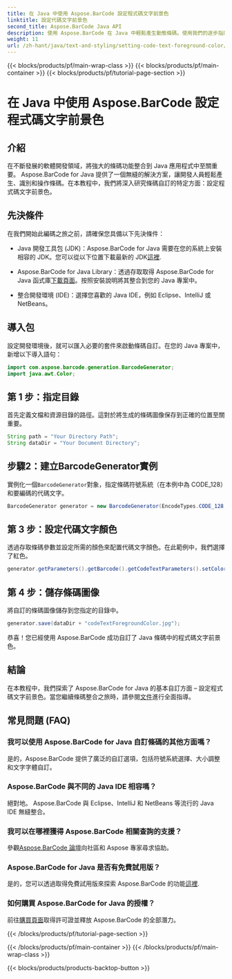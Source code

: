 ```yaml
---
title: 在 Java 中使用 Aspose.BarCode 設定程式碼文字前景色
linktitle: 設定代碼文字前景色
second_title: Aspose.BarCode Java API
description: 使用 Aspose.BarCode 在 Java 中輕鬆產生動態條碼。使用我們的逐步指南輕鬆自訂程式碼文字前景色。
weight: 11
url: /zh-hant/java/text-and-styling/setting-code-text-foreground-color/
---
```


{{< blocks/products/pf/main-wrap-class >}}
{{< blocks/products/pf/main-container >}}
{{< blocks/products/pf/tutorial-page-section >}}

# 在 Java 中使用 Aspose.BarCode 設定程式碼文字前景色


## 介紹
在不斷發展的軟體開發領域，將強大的條碼功能整合到 Java 應用程式中至關重要。 Aspose.BarCode for Java 提供了一個無縫的解決方案，讓開發人員輕鬆產生、識別和操作條碼。在本教程中，我們將深入研究條碼自訂的特定方面：設定程式碼文字前景色。

## 先決條件
在我們開始此編碼之旅之前，請確保您具備以下先決條件：

-  Java 開發工具包 (JDK)：Aspose.BarCode for Java 需要在您的系統上安裝相容的 JDK。您可以從以下位置下載最新的 JDK[這裡](https://www.oracle.com/java/technologies/javase-downloads.html).

-  Aspose.BarCode for Java Library：透過存取取得 Aspose.BarCode for Java 函式庫[下載頁面](https://releases.aspose.com/barcode/java/)。按照安裝說明將其整合到您的 Java 專案中。

- 整合開發環境 (IDE)：選擇您喜歡的 Java IDE，例如 Eclipse、IntelliJ 或 NetBeans。

## 導入包
設定開發環境後，就可以匯入必要的套件來啟動條碼自訂。在您的 Java 專案中，新增以下導入語句：

```java
import com.aspose.barcode.generation.BarcodeGenerator;
import java.awt.Color;
```

## 第 1 步：指定目錄
首先定義文檔和資源目錄的路徑。這對於將生成的條碼圖像保存到正確的位置至關重要。

```java
String path = "Your Directory Path";
String dataDir = "Your Document Directory";
```

## 步驟2：建立BarcodeGenerator實例
實例化一個`BarcodeGenerator`對象，指定條碼符號系統（在本例中為 CODE_128）和要編碼的代碼文字。

```java
BarcodeGenerator generator = new BarcodeGenerator(EncodeTypes.CODE_128, "12345678");
```

## 第 3 步：設定代碼文字顏色
透過存取條碼參數並設定所需的顏色來配置代碼文字顏色。在此範例中，我們選擇了紅色。

```java
generator.getParameters().getBarcode().getCodeTextParameters().setColor(Color.RED);
```

## 第 4 步：儲存條碼圖像
將自訂的條碼圖像儲存到您指定的目錄中。

```java
generator.save(dataDir + "codeTextForegroundColor.jpg");
```

恭喜！您已經使用 Aspose.BarCode 成功自訂了 Java 條碼中的程式碼文字前景色。

## 結論
在本教程中，我們探索了 Aspose.BarCode for Java 的基本自訂方面 – 設定程式碼文字前景色。當您繼續條碼整合之旅時，請參閱[文件](https://reference.aspose.com/barcode/java/)進行全面指導。

## 常見問題 (FAQ)

### 我可以使用 Aspose.BarCode for Java 自訂條碼的其他方面嗎？
是的，Aspose.BarCode 提供了廣泛的自訂選項，包括符號系統選擇、大小調整和文字字體自訂。

### Aspose.BarCode 與不同的 Java IDE 相容嗎？
絕對地。 Aspose.BarCode 與 Eclipse、IntelliJ 和 NetBeans 等流行的 Java IDE 無縫整合。

### 我可以在哪裡獲得 Aspose.BarCode 相關查詢的支援？
參觀[Aspose.BarCode 論壇](https://forum.aspose.com/c/barcode/13)向社區和 Aspose 專家尋求協助。

### Aspose.BarCode for Java 是否有免費試用版？
是的，您可以透過取得免費試用版來探索 Aspose.BarCode 的功能[這裡](https://releases.aspose.com/).

### 如何購買 Aspose.BarCode for Java 的授權？
前往[購買頁面](https://purchase.aspose.com/buy)取得許可證並釋放 Aspose.BarCode 的全部潛力。


{{< /blocks/products/pf/tutorial-page-section >}}

{{< /blocks/products/pf/main-container >}}
{{< /blocks/products/pf/main-wrap-class >}}

{{< blocks/products/products-backtop-button >}}

